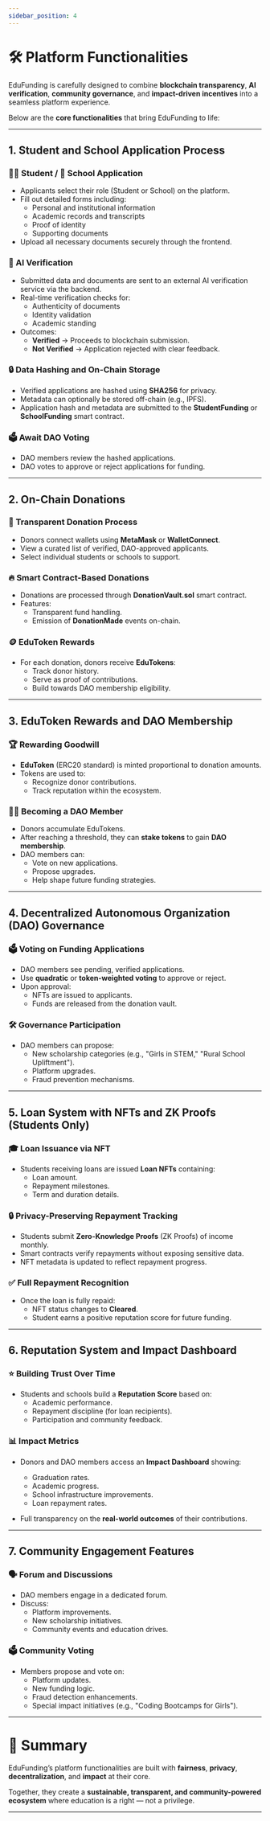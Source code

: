```yaml
---
sidebar_position: 4
---
```



# 🛠️ Platform Functionalities

EduFunding is carefully designed to combine **blockchain transparency**, **AI verification**, **community governance**, and **impact-driven incentives** into a seamless platform experience.

Below are the **core functionalities** that bring EduFunding to life:

---

## 1. Student and School Application Process

### 🧑‍🎓 Student / 🏫 School Application

- Applicants select their role (Student or School) on the platform.
- Fill out detailed forms including:
  - Personal and institutional information
  - Academic records and transcripts
  - Proof of identity
  - Supporting documents
- Upload all necessary documents securely through the frontend.

### 🤖 AI Verification

- Submitted data and documents are sent to an external AI verification service via the backend.
- Real-time verification checks for:
  - Authenticity of documents
  - Identity validation
  - Academic standing
- Outcomes:
  - **Verified** → Proceeds to blockchain submission.
  - **Not Verified** → Application rejected with clear feedback.

### 🔒 Data Hashing and On-Chain Storage

- Verified applications are hashed using **SHA256** for privacy.
- Metadata can optionally be stored off-chain (e.g., IPFS).
- Application hash and metadata are submitted to the **StudentFunding** or **SchoolFunding** smart contract.

### 🗳️ Await DAO Voting

- DAO members review the hashed applications.
- DAO votes to approve or reject applications for funding.

---

## 2. On-Chain Donations

### 💸 Transparent Donation Process

- Donors connect wallets using **MetaMask** or **WalletConnect**.
- View a curated list of verified, DAO-approved applicants.
- Select individual students or schools to support.

### 🔥 Smart Contract-Based Donations

- Donations are processed through **DonationVault.sol** smart contract.
- Features:
  - Transparent fund handling.
  - Emission of **DonationMade** events on-chain.

### 🪙 EduToken Rewards

- For each donation, donors receive **EduTokens**:
  - Track donor history.
  - Serve as proof of contributions.
  - Build towards DAO membership eligibility.

---

## 3. EduToken Rewards and DAO Membership

### 🏆 Rewarding Goodwill

- **EduToken** (ERC20 standard) is minted proportional to donation amounts.
- Tokens are used to:
  - Recognize donor contributions.
  - Track reputation within the ecosystem.

### 🧑‍⚖️ Becoming a DAO Member

- Donors accumulate EduTokens.
- After reaching a threshold, they can **stake tokens** to gain **DAO membership**.
- DAO members can:
  - Vote on new applications.
  - Propose upgrades.
  - Help shape future funding strategies.

---

## 4. Decentralized Autonomous Organization (DAO) Governance

### 🗳️ Voting on Funding Applications

- DAO members see pending, verified applications.
- Use **quadratic** or **token-weighted voting** to approve or reject.
- Upon approval:
  - NFTs are issued to applicants.
  - Funds are released from the donation vault.

### 🛠️ Governance Participation

- DAO members can propose:
  - New scholarship categories (e.g., "Girls in STEM," "Rural School Upliftment").
  - Platform upgrades.
  - Fraud prevention mechanisms.

---

## 5. Loan System with NFTs and ZK Proofs (Students Only)

### 🎓 Loan Issuance via NFT

- Students receiving loans are issued **Loan NFTs** containing:
  - Loan amount.
  - Repayment milestones.
  - Term and duration details.

### 🔒 Privacy-Preserving Repayment Tracking

- Students submit **Zero-Knowledge Proofs** (ZK Proofs) of income monthly.
- Smart contracts verify repayments without exposing sensitive data.
- NFT metadata is updated to reflect repayment progress.

### ✅ Full Repayment Recognition

- Once the loan is fully repaid:
  - NFT status changes to **Cleared**.
  - Student earns a positive reputation score for future funding.

---

## 6. Reputation System and Impact Dashboard

### ⭐ Building Trust Over Time

- Students and schools build a **Reputation Score** based on:
  - Academic performance.
  - Repayment discipline (for loan recipients).
  - Participation and community feedback.

### 📊 Impact Metrics

- Donors and DAO members access an **Impact Dashboard** showing:

  - Graduation rates.
  - Academic progress.
  - School infrastructure improvements.
  - Loan repayment rates.

- Full transparency on the **real-world outcomes** of their contributions.

---

## 7. Community Engagement Features

### 🗣️ Forum and Discussions

- DAO members engage in a dedicated forum.
- Discuss:
  - Platform improvements.
  - New scholarship initiatives.
  - Community events and education drives.

### 🗳️ Community Voting

- Members propose and vote on:
  - Platform updates.
  - New funding logic.
  - Fraud detection enhancements.
  - Special impact initiatives (e.g., "Coding Bootcamps for Girls").

---

# 🚀 Summary

EduFunding’s platform functionalities are built with **fairness**, **privacy**, **decentralization**, and **impact** at their core.

Together, they create a **sustainable, transparent, and community-powered ecosystem** where education is a right — not a privilege.

---
